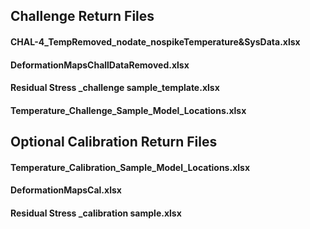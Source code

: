 ## Challenge Return Files
#### CHAL-4_TempRemoved_nodate_nospikeTemperature&SysData.xlsx

#### DeformationMapsChallDataRemoved.xlsx

#### Residual Stress _challenge sample_template.xlsx

#### Temperature_Challenge_Sample_Model_Locations.xlsx


## Optional Calibration Return Files

#### Temperature_Calibration_Sample_Model_Locations.xlsx

#### DeformationMapsCal.xlsx

#### Residual Stress _calibration sample.xlsx
